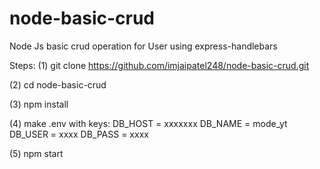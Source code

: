 # node-basic-crud
Node Js basic crud operation for User using express-handlebars 


Steps:
 (1) git clone https://github.com/imjaipatel248/node-basic-crud.git
 
 (2) cd node-basic-crud
 
 (3) npm install
 
 (4) make .env with keys:
      DB_HOST = xxxxxxx
      DB_NAME = mode_yt
      DB_USER = xxxx
      DB_PASS = xxxx
      
 (5) npm start
     
